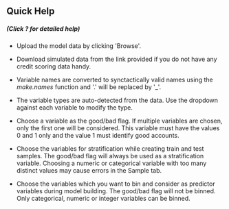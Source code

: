 

## Quick Help
##### (Click ? for detailed help)

* Upload the model data by clicking 'Browse'.

* Download simulated data from the link provided if you do not have any credit
scoring data handy.

* Variable names are converted to synctactically valid names using the *make.names* function and '.' will be replaced by '_'.

* The variable types are auto-detected from the data. Use the dropdown against
each variable to modify the type.

* Choose a variable as the good/bad flag. If multiple variables are chosen, only the first one will be considered. This variable must have the values 0 and 1
only and the value 1 must identify good accounts.

* Choose the variables for stratification while creating train and test samples. The good/bad flag will always be used as a stratification variable. Choosing a
numeric or categorical variable with too many distinct values may cause errors
in the Sample tab.

* Choose the variables which you want to bin and consider as predictor variables during model building. The good/bad flag will not be binned. Only categorical,
numeric or integer variables can be binned.
